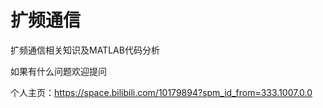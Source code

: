 # 扩频通信
 扩频通信相关知识及MATLAB代码分析

如果有什么问题欢迎提问

个人主页：https://space.bilibili.com/10179894?spm_id_from=333.1007.0.0
